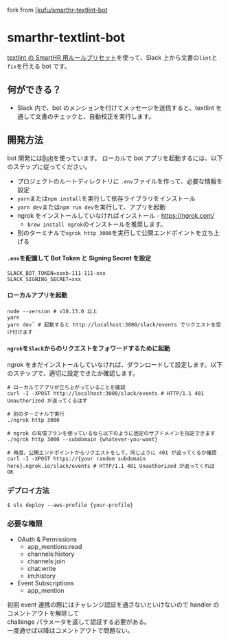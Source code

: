 fork from [[kufu/smarthr-textlint-bot](https://github.com/kufu/smarthr-textlint-bot)

# smarthr-textlint-bot

[textlint の SmartHR 用ルールプリセット](https://github.com/kufu/textlint-rule-preset-smarthr)を使って、Slack 上から文書の`lint`と`fix`を行える bot です。

## 何ができる？

- Slack 内で、bot のメンションを付けてメッセージを送信すると、textlint を通して文書のチェックと、自動校正を実行します。

## 開発方法

bot 開発には[Bolt](https://github.com/slackapi/bolt-js)を使っています。
ローカルで bot アプリを起動するには、以下のステップに従ってください。

- プロジェクトのルートディレクトリに `.env`ファイルを作って、必要な情報を設定
- `yarn`または`npm install`を実行して依存ライブラリをインストール
- `yarn dev`または`npm run dev`を実行して、アプリを起動
- ngrok をインストールしていなければインストール - https://ngrok.com/
  - `brew install ngrok`のインストールを推奨します。
- 別のターミナルで`ngrok http 3000`を実行して公開エンドポイントを立ち上げる

#### `.env`を配置して Bot Token と Signing Secret を設定

```:.env
SLACK_BOT_TOKEN=xoxb-111-111-xxx
SLACK_SIGNING_SECRET=xxx
```

#### ローカルアプリを起動

```
node --version # v10.13.0 以上
yarn
yarn dev` # 起動すると http://localhost:3000/slack/events でリクエストを受け付けます
```

#### `ngrok`を`Slack`からのリクエストをフォワードするために起動

ngrok をまだインストールしていなければ、ダウンロードして設定します。以下のステップで、適切に設定できたか確認します。

```
# ローカルでアプリが立ち上がっていることを確認
curl -I -XPOST http://localhost:3000/slack/events # HTTP/1.1 401 Unauthorized が返ってくるはず

# 別のターミナルで実行
./ngrok http 3000

# ngrok の有償プランを使っているなら以下のように固定のサブドメインを指定できます
./ngrok http 3000 --subdomain {whatever-you-want}

# 再度、公開エンドポイントからリクエストをして、同じように 401 が返ってくるか確認
curl -I -XPOST https://{your random subdomain here}.ngrok.io/slack/events # HTTP/1.1 401 Unauthorized が返ってくれば OK
```

### デプロイ方法

```
$ sls deploy --aws-profile {your-profile}
```

### 必要な権限

- OAuth & Permissions
  - app_mentions:read
  - channels:history
  - channels:join
  - chat:write
  - im:history
- Event Subscriptions
  - app_mention


初回 event 連携の際にはチャレンジ認証を通さないといけないので handler のコメントアウトを解除して  
challenge パラメータを返して認証する必要がある。  
一度通せば以降はコメントアウトで問題ない。  
